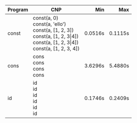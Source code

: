 Program | CNP | Min | Max
--- | --- | ---: | ---:
const | const(a, 0)<br/>const(a, 'ello')<br/>const(a, [1, 2, 3])<br/>const(a, [1, 2, 3\|4])<br/>const(a, [1, 2, 3\|4])<br/>const(a, [1, 2, 3, 4]) | 0.0516s | 0.1115s
cons | cons<br/>cons<br/>cons<br/>cons | 3.6296s | 5.4880s
id | id<br/>id<br/>id<br/>id<br/>id<br/>id | 0.1746s | 0.2409s
